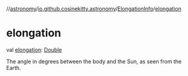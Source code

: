 //[astronomy](../../../index.md)/[io.github.cosinekitty.astronomy](../index.md)/[ElongationInfo](index.md)/[elongation](elongation.md)

# elongation

val [elongation](elongation.md): [Double](https://kotlinlang.org/api/latest/jvm/stdlib/kotlin-stdlib/kotlin/-double/index.html)

The angle in degrees between the body and the Sun, as seen from the Earth.
